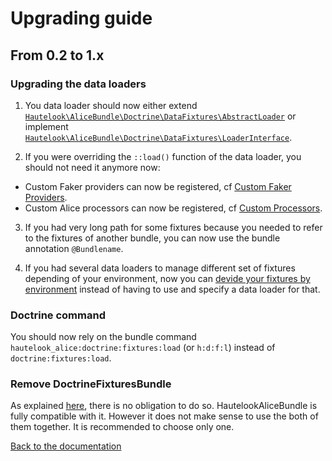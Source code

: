 # Upgrading guide

## From 0.2 to 1.x

### Upgrading the data loaders

1. You data loader should now either extend [`Hautelook\AliceBundle\Doctrine\DataFixtures\AbstractLoader`](src/Doctrine/DataFixtures/AbstractLoader.php) or implement [`Hautelook\AliceBundle\Doctrine\DataFixtures\LoaderInterface`](src/Doctrine/DataFixtures/LoaderInterface.php).

2. If you were overriding the `::load()` function of the data loader, you should not need it anymore now:
  * Custom Faker providers can now be registered, cf [Custom Faker Providers](src/Resources/doc/faker-providers.md).
  * Custom Alice processors can now be registered, cf [Custom Processors](src/Resources/doc/alice-processors.md).

3. If you had very long path for some fixtures because you needed to refer to the fixtures of another bundle, you can now use the bundle annotation `@Bundlename`.

4. If you had several data loaders to manage different set of fixtures depending of your environment, now you can [devide your fixtures by environment](src/Resources/doc/advanced-usage.md#environment-specific-fixtures) instead of having to use and specify a data loader for that.


### Doctrine command

You should now rely on the bundle command `hautelook_alice:doctrine:fixtures:load` (or `h:d:f:l`) instead of `doctrine:fixtures:load`.


### Remove DoctrineFixturesBundle

As explained [here](src/Resources/doc/doctrine-fixtures-bundle.md), there is no obligation to do so. HautelookAliceBundle is fully compatible with it. However it does not make sense to use the both of them together. It is recommended to
choose only one.

[Back to the documentation](README.md)
